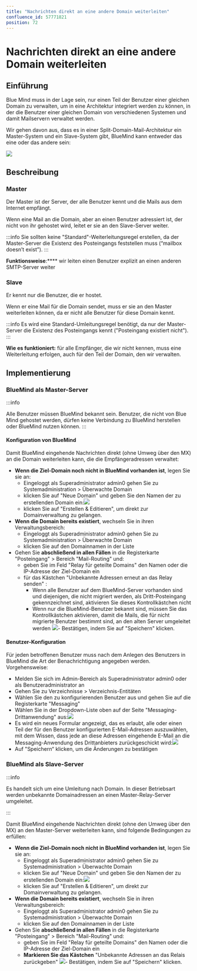 ```yaml
---
title: "Nachrichten direkt an eine andere Domain weiterleiten"
confluence_id: 57771821
position: 72
---
```

# Nachrichten direkt an eine andere Domain weiterleiten


## Einführung

Blue Mind muss in der Lage sein, nur einen Teil der Benutzer einer gleichen Domain  zu verwalten, um in eine Architektur integriert werden zu können, in der die Benutzer einer gleichen Domain von verschiedenen Systemen und damit Mailservern verwaltet werden.

Wir gehen davon aus, dass es in einer Split-Domain-Mail-Architektur ein Master-System und ein Slave-System gibt, BlueMind kann entweder das eine oder das andere sein:


![](../../attachments/57771821/57771822.png)

## Beschreibung

### Master

Der Master ist der Server, der alle Benutzer kennt und die Mails aus dem Internet empfängt.

Wenn eine Mail an die Domain, aber an einen Benutzer adressiert ist, der nicht von ihr gehostet wird, leitet er sie an den Slave-Server weiter.


:::info
Sie sollten keine "Standard"-Weiterleitungsregel erstellen, da der Master-Server die Existenz des Posteingangs feststellen muss (“mailbox doesn’t exist”).
:::

****Funktionsweise****:**** wir leiten einen Benutzer explizit an einen anderen SMTP-Server weiter

### Slave

Er kennt nur die Benutzer, die er hostet.

Wenn er eine Mail für die Domain sendet, muss er sie an den Master weiterleiten können, da er nicht alle Benutzer für diese Domain kennt.


:::info
Es wird eine Standard-Umleitungsregel benötigt, da nur der Master-Server die Existenz des Posteingangs kennt ("Posteingang existiert nicht").
:::

****Wie es funktioniert:**** für alle Empfänger, die wir nicht kennen, muss eine Weiterleitung erfolgen, auch für den Teil der Domain, den wir verwalten.

## Implementierung

### BlueMind als Master-Server


:::info

Alle Benutzer müssen BlueMind bekannt sein.
Benutzer, die nicht von Blue Mind gehostet werden, dürfen keine Verbindung zu BlueMind herstellen oder BlueMind nutzen können.
:::

#### Konfiguration von BlueMind

Damit BlueMind eingehende Nachrichten direkt (ohne Umweg über den MX) an die Domain weiterleiten kann, die die Empfängeradressen verwaltet:

- **Wenn die Ziel-Domain noch nicht in BlueMind vorhanden ist**, legen Sie sie an:
    - Eingeloggt als Superadministrator admin0 gehen Sie zu Systemadministration > Überwachte Domain
    - klicken Sie auf "Neue Domain" und geben Sie den Namen der zu erstellenden Domain ein:![](../../attachments/57771821/57771833.png)
    - klicken Sie auf "Erstellen & Editieren", um direkt zur Domainverwaltung zu gelangen.
- **Wenn die Domain bereits existiert**, wechseln Sie in ihren Verwaltungsbereich:
    - Eingeloggt als Superadministrator admin0 gehen Sie zu Systemadministration > Überwachte Domain
    - klicken Sie auf den Domainnamen in der Liste
- Gehen Sie **abschließend in allen Fällen** in die Registerkarte "Posteingang" > Bereich "Mail-Routing" und:
    - geben Sie im Feld "Relay für geteilte Domains" den Namen oder die IP-Adresse der Ziel-Domain ein
    - für das Kästchen "Unbekannte Adressen erneut an das Relay senden" :
        - Wenn alle Benutzer auf dem BlueMind-Server vorhanden sind und diejenigen, die nicht migriert werden, als Dritt-Posteingang gekennzeichnet sind, aktivieren Sie dieses Kontrollkästchen nicht
        - Wenn nur die BlueMind-Benutzer bekannt sind, müssen Sie das Kontrollkästchen aktivieren, damit die Mails, die für nicht migrierte Benutzer bestimmt sind, an den alten Server umgeleitet werden
![](../../attachments/57771821/57771829.png)- Bestätigen, indem Sie auf "Speichern" klicken.


#### Benutzer-Konfiguration

Für jeden betroffenen Benutzer muss nach dem Anlegen des Benutzers in BlueMind die Art der Benachrichtigung angegeben werden. Vorgehensweise:

- Melden Sie sich im Admin-Bereich als Superadministrator admin0 oder als Benutzeradministrator an
- Gehen Sie zu Verzeichnisse > Verzeichnis-Entitäten
- Wählen Sie den zu konfigurierenden Benutzer aus und gehen Sie auf die Registerkarte "Messaging"
- Wählen Sie in der Dropdown-Liste oben auf der Seite "Messaging-Drittanwendung" aus:![](../../attachments/57771821/57771827.png)
- Es wird ein neues Formular angezeigt, das es erlaubt, alle oder einen Teil der für den Benutzer konfigurierten E-Mail-Adressen auszuwählen, mit dem Wissen, dass jede an diese Adressen eingehende E-Mail an die Messaging-Anwendung des Drittanbieters zurückgeschickt wird:![](../../attachments/57771821/57771825.png)
- Auf "Speichern“ klicken, um die Änderungen zu bestätigen


### BlueMind als Slave-Server


:::info

Es handelt sich um eine Umleitung nach Domain. In dieser Betriebsart werden unbekannte Domainadressen an einen Master-Relay-Server umgeleitet.

:::

Damit BlueMind eingehende Nachrichten direkt (ohne den Umweg über den MX) an den Master-Server weiterleiten kann, sind folgende Bedingungen zu erfüllen:

- **Wenn die Ziel-Domain noch nicht in BlueMind vorhanden ist**, legen Sie sie an:
    - Eingeloggt als Superadministrator admin0 gehen Sie zu Systemadministration > Überwachte Domain
    - klicken Sie auf "Neue Domain" und geben Sie den Namen der zu erstellenden Domain ein:![](../../attachments/57771821/57771833.png)
    - klicken Sie auf "Erstellen & Editieren", um direkt zur Domainverwaltung zu gelangen.
- **Wenn die Domain bereits existiert**, wechseln Sie in ihren Verwaltungsbereich:
    - Eingeloggt als Superadministrator admin0 gehen Sie zu Systemadministration > Überwachte Domain
    - klicken Sie auf den Domainnamen in der Liste
- Gehen Sie **abschließend in allen Fällen** in die Registerkarte "Posteingang" > Bereich "Mail-Routing" und:
    - geben Sie im Feld "Relay für geteilte Domains" den Namen oder die IP-Adresse der Ziel-Domain ein
    - **Markieren Sie das Kästchen** "Unbekannte Adressen an das Relais zurückgeben"
![](../../attachments/57771821/57771831.png)- Bestätigen, indem Sie auf "Speichern" klicken.


